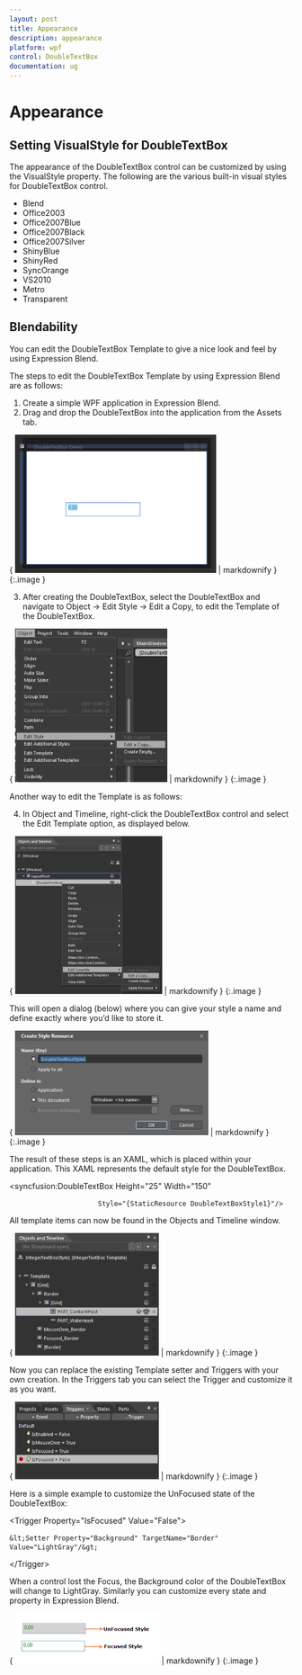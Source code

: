 ```yaml
---
layout: post
title: Appearance
description: appearance           
platform: wpf
control: DoubleTextBox 
documentation: ug
---
```


# Appearance           

## Setting VisualStyle for DoubleTextBox

The appearance of the DoubleTextBox control can be customized by using the VisualStyle property. The following are the various built-in visual styles for DoubleTextBox control.

* Blend
* Office2003
* Office2007Blue
* Office2007Black
* Office2007Silver
* ShinyBlue
* ShinyRed
* SyncOrange
* VS2010
* Metro
* Transparent
## Blendability


You can edit the DoubleTextBox Template to give a nice look and feel by using Expression Blend.

The steps to edit the DoubleTextBox Template by using Expression Blend are as follows:

1. Create a simple WPF application in Expression Blend.
2. Drag and drop the DoubleTextBox into the application from the Assets tab.



{ ![](Appearance_images/Appearance_img1.png) | markdownify }
{:.image }




3. After creating the DoubleTextBox, select the DoubleTextBox and navigate to Object -> Edit Style -> Edit a Copy, to edit the Template of the DoubleTextBox.



{ ![](Appearance_images/Appearance_img2.png) | markdownify }
{:.image }




Another way to edit the Template is as follows:

4. In Object and Timeline, right-click the DoubleTextBox control and select the Edit Template option, as displayed below.



{ ![](Appearance_images/Appearance_img3.png) | markdownify }
{:.image }




This will open a dialog (below) where you can give your style a name and define exactly where you’d like to store it.



{ ![](Appearance_images/Appearance_img4.png) | markdownify }
{:.image }




The result of these steps is an XAML, which is placed within your application. This XAML represents the default style for the DoubleTextBox.



<syncfusion:DoubleTextBox Height="25" Width="150" 

                          Style="{StaticResource DoubleTextBoxStyle1}"/>   



All template items can now be found in the Objects and Timeline window.



{ ![](Appearance_images/Appearance_img5.png) | markdownify }
{:.image }




Now you can replace the existing Template setter and Triggers with your own creation. In the Triggers tab you can select the Trigger and customize it as you want.



{ ![](Appearance_images/Appearance_img6.png) | markdownify }
{:.image }




Here is a simple example to customize the UnFocused state of the DoubleTextBox: 



&lt;Trigger Property="IsFocused" Value="False"&gt;

    &lt;Setter Property="Background" TargetName="Border" Value="LightGray"/&gt;

&lt;/Trigger&gt;



When a control lost the Focus, the Background color of the DoubleTextBox will change to LightGray. Similarly you can customize every state and property in Expression Blend.



{ ![](Appearance_images/Appearance_img7.png) | markdownify }
{:.image }


